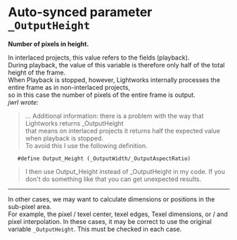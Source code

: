 # Auto-synced parameter `_OutputHeight`

**Number of pixels in height.**  

In interlaced projects, this value refers to the fields (playback).  
During playback, the value of this variable is therefore only half of the total height of the frame.  
When Playback is stopped, however, Lightworks internally processes the entire frame as in non-interlaced projects,  
so in this case the number of pixels of the entire frame is output.  
*jwrl wrote:*
> ... Additional information: there is a problem with the way that Lightworks returns _OutputHeight  
> that means on interlaced projects it returns half the expected value when playback is stopped.  
> To avoid this I use the following definition.
``` Code
   #define Output_Height (_OutputWidth/_OutputAspectRatio)
```
> I then use Output_Height instead of _OutputHeight in my code. If you don't do something like that you can get unexpected results.  

---

In other cases, we may want to calculate dimensions or positions in the sub-pixel area.  
For example, the pixel / texel center, texel edges, Texel dimensions, or / and pixel interpolation.
In these cases, it may be correct to use the original variable `_OutputHeight`.
This must be checked in each case.
